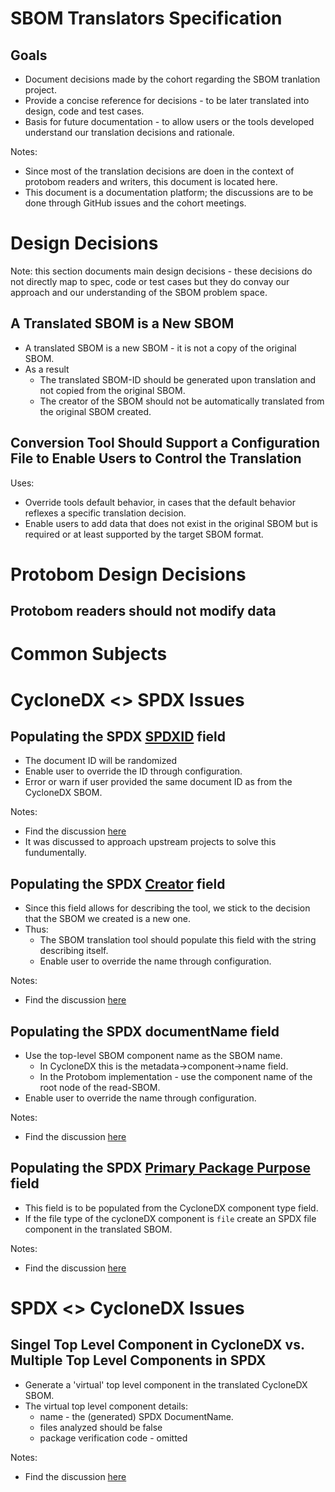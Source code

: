 # SBOM Translators Specification

## Goals
- Document decisions made by the cohort regarding the SBOM tranlation project.
- Provide a concise reference for decisions - to be later translated into design, code and test cases.
- Basis for future documentation - to allow users or the tools developed understand our translation decisions and rationale.

Notes:
-   Since most of the translation decisions are doen in the context of protobom readers and writers, this document is located here.
-   This document is a documentation platform; the discussions are to be done through GitHub issues and the cohort meetings.

# Design Decisions
Note: this section documents main design decisions - these decisions do not directly map to spec, code or test cases but they do convay our approach and our understanding of the SBOM problem space.

## A Translated SBOM is a New SBOM
-   A translated SBOM is a new SBOM - it is not a copy of the original SBOM.
-   As a result
    -   The translated SBOM-ID should be generated upon translation and not copied from the original SBOM.
    -   The creator of the SBOM should not be automatically translated from the original SBOM created.  

## Conversion Tool Should Support a Configuration File to Enable Users to Control the Translation
Uses:
-   Override tools default behavior, in cases that the default behavior reflexes a specific translation decision.
-   Enable users to add data that does not exist in the original SBOM but is required or at least supported by the target SBOM format.

# Protobom Design Decisions
## Protobom readers should not modify data


# Common Subjects


# CycloneDX <> SPDX Issues
## Populating the SPDX [SPDXID](https://spdx.github.io/spdx-spec/v2.3/document-creation-information/#63-spdx-identifier-field) field
-   The document ID will be randomized
-   Enable user to override the ID through configuration.
-   Error or warn if user provided the same document ID as from the CycloneDX SBOM.

Notes:
-   Find the discussion [here](https://github.com/bom-squad/protobom/issues/5)
-   It was discussed to approach upstream projects to solve this fundumentally.

## Populating the SPDX [Creator](https://spdx.github.io/spdx-spec/v2.3/document-creation-information/#68-creator-field) field
-   Since this field allows for describing the tool, we stick to the decision that the SBOM we created is a new one. 
-   Thus:
    -   The SBOM translation tool should populate this field with the string describing itself.
    -   Enable user to override the name through configuration.

Notes:
-   Find the discussion [here](https://github.com/bom-squad/protobom/issues/7)

## Populating the SPDX documentName field
-   Use the top-level SBOM component name as the SBOM name.
    - In CycloneDX this is the metadata->component->name field.
    - In the Protobom implementation - use the component name of the root node of the read-SBOM.
-   Enable user to override the name through configuration.

Notes:
-   Find the discussion [here](https://github.com/bom-squad/protobom/issues/6)



## Populating the SPDX [Primary Package Purpose](https://spdx.github.io/spdx-spec/v2.3/package-information/#724-primary-package-purpose-field) field
-   This field is to be populated from the CycloneDX component type field.
-   If the file type of the cycloneDX component is ```file``` create an SPDX file component in the translated SBOM.

Notes:
-   Find the discussion [here](https://github.com/bom-squad/protobom/issues/8)


# SPDX <> CycloneDX Issues
## Singel Top Level Component in CycloneDX vs. Multiple Top Level Components in SPDX
-   Generate a 'virtual' top level component in the translated CycloneDX SBOM.
-   The virtual top level component details:
    -   name - the (generated) SPDX DocumentName.
    -   files analyzed should be false
    -   package verification code - omitted

Notes:
-   Find the discussion [here](https://github.com/bom-squad/protobom/issues/26)